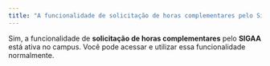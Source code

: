 ```yaml
---
title: "A funcionalidade de solicitação de horas complementares pelo Sigaa está ativa no campus?"
---
```


Sim, a funcionalidade de **solicitação de horas complementares** pelo **SIGAA** está ativa no campus. Você pode acessar e utilizar essa funcionalidade normalmente.

